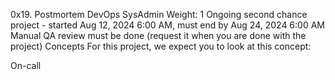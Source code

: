 0x19. Postmortem
DevOps
SysAdmin
 Weight: 1
 Ongoing second chance project - started Aug 12, 2024 6:00 AM, must end by Aug 24, 2024 6:00 AM
 Manual QA review must be done (request it when you are done with the project)
Concepts
For this project, we expect you to look at this concept:

On-call
